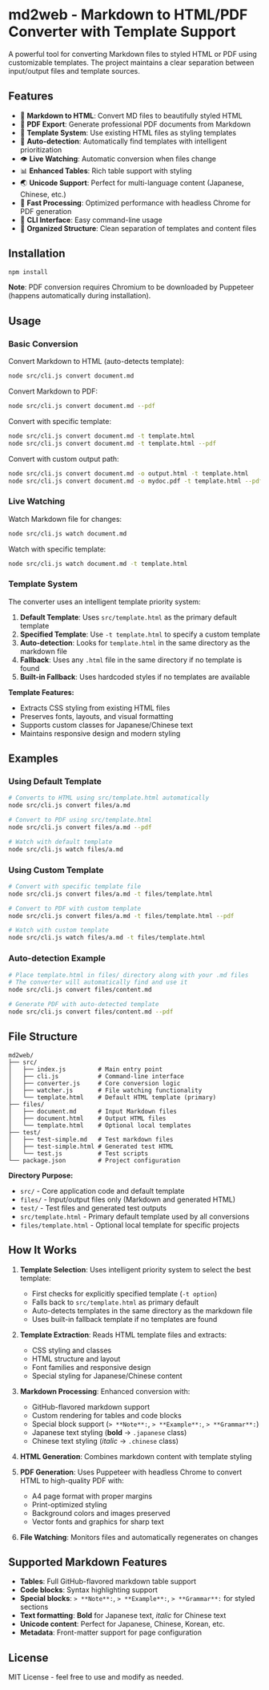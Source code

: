 # md2web - Markdown to HTML/PDF Converter with Template Support

A powerful tool for converting Markdown files to styled HTML or PDF using customizable templates. The project maintains a clear separation between input/output files and template sources.

## Features

- 📝 **Markdown to HTML**: Convert MD files to beautifully styled HTML
- 📄 **PDF Export**: Generate professional PDF documents from Markdown
- 🎨 **Template System**: Use existing HTML files as styling templates  
- 🔄 **Auto-detection**: Automatically find templates with intelligent prioritization
- 👁️ **Live Watching**: Automatic conversion when files change
- 📊 **Enhanced Tables**: Rich table support with styling
- 🌏 **Unicode Support**: Perfect for multi-language content (Japanese, Chinese, etc.)
- 🚀 **Fast Processing**: Optimized performance with headless Chrome for PDF generation
- 🔧 **CLI Interface**: Easy command-line usage
- 📁 **Organized Structure**: Clean separation of templates and content files

## Installation

```bash
npm install
```

**Note**: PDF conversion requires Chromium to be downloaded by Puppeteer (happens automatically during installation).

## Usage

### Basic Conversion

Convert Markdown to HTML (auto-detects template):
```bash
node src/cli.js convert document.md
```

Convert Markdown to PDF:
```bash
node src/cli.js convert document.md --pdf
```

Convert with specific template:
```bash
node src/cli.js convert document.md -t template.html
node src/cli.js convert document.md -t template.html --pdf
```

Convert with custom output path:
```bash
node src/cli.js convert document.md -o output.html -t template.html
node src/cli.js convert document.md -o mydoc.pdf -t template.html --pdf
```

### Live Watching

Watch Markdown file for changes:
```bash
node src/cli.js watch document.md
```

Watch with specific template:
```bash
node src/cli.js watch document.md -t template.html
```

### Template System

The converter uses an intelligent template priority system:

1. **Default Template**: Uses `src/template.html` as the primary default template
2. **Specified Template**: Use `-t template.html` to specify a custom template
3. **Auto-detection**: Looks for `template.html` in the same directory as the markdown file
4. **Fallback**: Uses any `.html` file in the same directory if no template is found
5. **Built-in Fallback**: Uses hardcoded styles if no templates are available

**Template Features:**
- Extracts CSS styling from existing HTML files
- Preserves fonts, layouts, and visual formatting
- Supports custom classes for Japanese/Chinese text
- Maintains responsive design and modern styling

## Examples

### Using Default Template
```bash
# Converts to HTML using src/template.html automatically
node src/cli.js convert files/a.md

# Convert to PDF using src/template.html
node src/cli.js convert files/a.md --pdf

# Watch with default template
node src/cli.js watch files/a.md
```

### Using Custom Template
```bash
# Convert with specific template file
node src/cli.js convert files/a.md -t files/template.html

# Convert to PDF with custom template
node src/cli.js convert files/a.md -t files/template.html --pdf

# Watch with custom template
node src/cli.js watch files/a.md -t files/template.html
```

### Auto-detection Example
```bash
# Place template.html in files/ directory along with your .md files
# The converter will automatically find and use it
node src/cli.js convert files/content.md

# Generate PDF with auto-detected template
node src/cli.js convert files/content.md --pdf
```

## File Structure

```
md2web/
├── src/
│   ├── index.js         # Main entry point
│   ├── cli.js           # Command-line interface
│   ├── converter.js     # Core conversion logic
│   ├── watcher.js       # File watching functionality
│   └── template.html    # Default HTML template (primary)
├── files/
│   ├── document.md      # Input Markdown files
│   ├── document.html    # Output HTML files
│   └── template.html    # Optional local templates
├── test/
│   ├── test-simple.md   # Test markdown files
│   ├── test-simple.html # Generated test HTML
│   └── test.js          # Test scripts
└── package.json         # Project configuration
```

**Directory Purpose:**
- `src/` - Core application code and default template
- `files/` - Input/output files only (Markdown and generated HTML)
- `test/` - Test files and generated test outputs
- `src/template.html` - Primary default template used by all conversions
- `files/template.html` - Optional local template for specific projects

## How It Works

1. **Template Selection**: Uses intelligent priority system to select the best template:
   - First checks for explicitly specified template (`-t option`)
   - Falls back to `src/template.html` as primary default
   - Auto-detects templates in the same directory as the markdown file
   - Uses built-in fallback template if no templates are found

2. **Template Extraction**: Reads HTML template files and extracts:
   - CSS styling and classes
   - HTML structure and layout
   - Font families and responsive design
   - Special styling for Japanese/Chinese content

3. **Markdown Processing**: Enhanced conversion with:
   - GitHub-flavored markdown support
   - Custom rendering for tables and code blocks
   - Special block support (`> **Note**:`, `> **Example**:`, `> **Grammar**:`)
   - Japanese text styling (**bold** → `.japanese` class)
   - Chinese text styling (*italic* → `.chinese` class)

4. **HTML Generation**: Combines markdown content with template styling
5. **PDF Generation**: Uses Puppeteer with headless Chrome to convert HTML to high-quality PDF with:
   - A4 page format with proper margins
   - Print-optimized styling 
   - Background colors and images preserved
   - Vector fonts and graphics for sharp text
6. **File Watching**: Monitors files and automatically regenerates on changes

## Supported Markdown Features

- **Tables**: Full GitHub-flavored markdown table support
- **Code blocks**: Syntax highlighting support
- **Special blocks**: `> **Note**:`, `> **Example**:`, `> **Grammar**:` for styled sections
- **Text formatting**: **Bold** for Japanese text, *italic* for Chinese text
- **Unicode content**: Perfect for Japanese, Chinese, Korean, etc.
- **Metadata**: Front-matter support for page configuration

## License

MIT License - feel free to use and modify as needed.